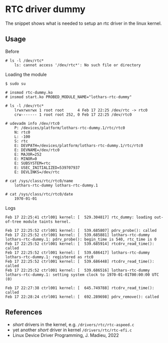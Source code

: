 # RTC driver dummy

The snippet shows what is needed to setup an rtc driver in the linux kernel.

## Usage

Before  
```
# ls -l /dev/rtc*
    ls: cannot access '/dev/rtc*': No such file or directory
```
Loading the module  
```
$ sudo su

# insmod rtc-dummy.ko
# insmod start.ko PROBED_MODULE_NAME="lothars-rtc-dummy"

# ls -l /dev/rtc*
    lrwxrwxrwx 1 root root      4 Feb 17 22:25 /dev/rtc -> rtc0
    crw------- 1 root root 252, 0 Feb 17 22:25 /dev/rtc0

# udevadm info /dev/rtc0
    P: /devices/platform/lothars-rtc-dummy.1/rtc/rtc0
    N: rtc0
    L: -100
    S: rtc
    E: DEVPATH=/devices/platform/lothars-rtc-dummy.1/rtc/rtc0
    E: DEVNAME=/dev/rtc0
    E: MAJOR=252
    E: MINOR=0
    E: SUBSYSTEM=rtc
    E: USEC_INITIALIZED=539707937
    E: DEVLINKS=/dev/rtc

# cat /sys/class/rtc/rtc0/name
    lothars-rtc-dummy lothars-rtc-dummy.1

# cat /sys/class/rtc/rtc0/date
    1970-01-01
```
Logs  
```
Feb 17 22:25:41 ctrl001 kernel: [  529.304817] rtc_dummy: loading out-of-tree module taints kernel.

Feb 17 22:25:52 ctrl001 kernel: [  539.685807] pdrv_probe(): called
Feb 17 22:25:52 ctrl001 kernel: [  539.685881] lothars-rtc-dummy lothars-rtc-dummy.1: pdrv_probe(): begin_time is 540, rtc_time is 0
Feb 17 22:25:52 ctrl001 kernel: [  539.685914] rtcdrv_read_time(): called
Feb 17 22:25:52 ctrl001 kernel: [  539.686417] lothars-rtc-dummy lothars-rtc-dummy.1: registered as rtc0
Feb 17 22:25:52 ctrl001 kernel: [  539.686448] rtcdrv_read_time(): called
Feb 17 22:25:52 ctrl001 kernel: [  539.686516] lothars-rtc-dummy lothars-rtc-dummy.1: setting system clock to 1970-01-01T00:00:00 UTC (0)

Feb 17 22:27:38 ctrl001 kernel: [  645.749788] rtcdrv_read_time(): called
Feb 17 22:28:24 ctrl001 kernel: [  692.289698] pdrv_remove(): called
```

## References
* _short_ drivers in the kernel, e.g. `/drivers/rtc/rtc-aspeed.c`
* yet another _short_ driver in kernel `/drivers/rtc/rtc-efi.c`
* Linux Device Driver Programming, J. Madieu, 2022

